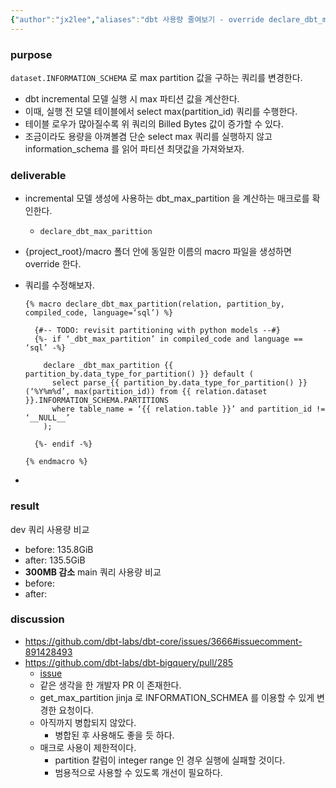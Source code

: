 ```yaml
---
{"author":"jx2lee","aliases":"dbt 사용량 줄여보기 - override declare_dbt_max_partition 매크로","created":"2024-06-30T00:39:32.600+09:00","last-updated":"2023-08-08 21:01","tags":["dbt","macro"],"dg-publish":true,"dg-home-link":false,"dg-show-local-graph":true,"dg-show-backlinks":true,"dg-show-toc":false,"dg-show-inline-title":false,"dg-show-file-tree":false,"dg-enable-search":true,"dg-link-preview":true,"dg-show-tags":true,"dg-pass-frontmatter":"ture","permalink":"/data/dbt/__/declare_dbt_max_partition marco/","dgPassFrontmatter":"ture","dgShowBacklinks":true,"dgShowLocalGraph":true,"dgEnableSearch":true,"dgLinkPreview":true,"dgShowTags":true,"noteIcon":""}
---
```




### purpose


`dataset.INFORMATION_SCHEMA` 로 max partition 값을 구하는 쿼리를 변경한다.

- dbt incremental 모델 실행 시 max 파티션 값을 계산한다.
- 이때, 실행 전 모델 테이블에서 select max(partition_id) 쿼리를 수행한다.
- 테이블 로우가 많아질수록 위 쿼리의 Billed Bytes 값이 증가할 수 있다.
- 조금이라도 용량을 아껴볼겸 단순 select max 쿼리를 실행하지 않고 information_schema 를 읽어 파티션 최댓값을 가져와보자.


### deliverable


- incremental 모델 생성에 사용하는 dbt_max_partition 을 계산하는 매크로를 확인한다.
	- `declare_dbt_max_parittion`
- {project_root}/macro 폴더 안에 동일한 이름의 macro 파일을 생성하면 override 한다.
- 쿼리를 수정해보자.

	```jinja2
	{% macro declare_dbt_max_partition(relation, partition_by, compiled_code, language=‘sql’) %}
	
	  {#-- TODO: revisit partitioning with python models --#}
	  {%- if ‘_dbt_max_partition’ in compiled_code and language == ‘sql’ -%}
	
	    declare _dbt_max_partition {{ partition_by.data_type_for_partition() }} default (
	      select parse_{{ partition_by.data_type_for_partition() }}(‘%Y%m%d’, max(partition_id)) from {{ relation.dataset }}.INFORMATION_SCHEMA.PARTITIONS
	      where table_name = ‘{{ relation.table }}’ and partition_id != ‘__NULL__’
	    );
	
	  {%- endif -%}
	
	{% endmacro %}
	```
- 

### result

dev 쿼리 사용량 비교
- before: 135.8GiB
- after: 135.5GiB
- **300MB 감소**
main 쿼리 사용량 비교
- before: 
- after: 


### discussion


- https://github.com/dbt-labs/dbt-core/issues/3666#issuecomment-891428493
- https://github.com/dbt-labs/dbt-bigquery/pull/285
  - [issue](https://github.com/dbt-labs/dbt-bigquery/issues/286)
  - 같은 생각을 한 개발자 PR 이 존재한다.
  - get_max_partition jinja 로 INFORMATION_SCHMEA 를 이용할 수 있게 변경한 요청이다.
  - 아직까지 병합되지 않았다.
    - 병합된 후 사용해도 좋을 듯 하다.
  - 매크로 사용이 제한적이다.
      - partition 칼럼이 integer range 인 경우 실행에 실패할 것이다.
      - 범용적으로 사용할 수 있도록 개선이 필요하다.
